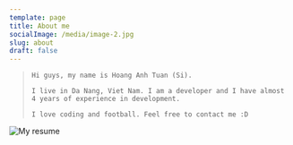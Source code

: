 ```yaml
---
template: page
title: About me
socialImage: /media/image-2.jpg
slug: about
draft: false
---
```

> `Hi guys, my name is Hoang Anh Tuan (Si). `
>
> `I live in Da Nang, Viet Nam. I am a developer and I have almost 4 years of experience in development.`
>
> `I love coding and football. Feel free to contact me :D`

![My resume](/media/screen-shot-2020-04-13-at-15.45.52.png "My resume")
